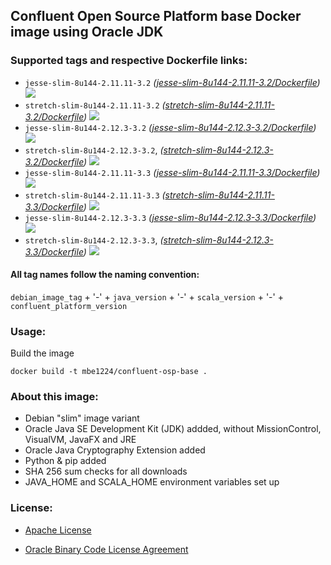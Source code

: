 ## Confluent Open Source Platform base Docker image using Oracle JDK

### Supported tags and respective Dockerfile links:

* ```jesse-slim-8u144-2.11.11-3.2``` _\([jesse-slim-8u144-2.11.11-3.2/Dockerfile]\)_
[![](https://images.microbadger.com/badges/image/mbe1224/confluent-osp-base:jesse-slim-8u144-2.11.11-3.2.svg)](https://microbadger.com/images/mbe1224/confluent-osp-base:jesse-slim-8u144-2.11.11-3.2 "")
* ```stretch-slim-8u144-2.11.11-3.2``` _\([stretch-slim-8u144-2.11.11-3.2/Dockerfile]\)_
[![](https://images.microbadger.com/badges/image/mbe1224/confluent-osp-base:stretch-slim-8u144-2.11.11-3.2.svg)](https://microbadger.com/images/mbe1224/confluent-osp-base:stretch-slim-8u144-2.11.11-3.2 "")
* ```jesse-slim-8u144-2.12.3-3.2``` _\([jesse-slim-8u144-2.12.3-3.2/Dockerfile]\)_
[![](https://images.microbadger.com/badges/image/mbe1224/confluent-osp-base:jesse-slim-8u144-2.12.3-3.2.svg)](https://microbadger.com/images/mbe1224/confluent-osp-base:jesse-slim-8u144-2.12.3-3.2 "")
* ```stretch-slim-8u144-2.12.3-3.2```, _\([stretch-slim-8u144-2.12.3-3.2/Dockerfile]\)_ 
[![](https://images.microbadger.com/badges/image/mbe1224/confluent-osp-base:stretch-slim-8u144-2.12.3-3.2.svg)](https://microbadger.com/images/mbe1224/confluent-osp-base:stretch-slim-8u144-2.12.3-3.2 "")
* ```jesse-slim-8u144-2.11.11-3.3``` _\([jesse-slim-8u144-2.11.11-3.3/Dockerfile]\)_
[![](https://images.microbadger.com/badges/image/mbe1224/confluent-osp-base:jesse-slim-8u144-2.11.11-3.3.svg)](https://microbadger.com/images/mbe1224/confluent-osp-base:jesse-slim-8u144-2.11.11-3.3 "")
* ```stretch-slim-8u144-2.11.11-3.3``` _\([stretch-slim-8u144-2.11.11-3.3/Dockerfile]\)_
[![](https://images.microbadger.com/badges/image/mbe1224/confluent-osp-base:stretch-slim-8u144-2.11.11-3.3.svg)](https://microbadger.com/images/mbe1224/confluent-osp-base:stretch-slim-8u144-2.11.11-3.3 "")
* ```jesse-slim-8u144-2.12.3-3.3``` _\([jesse-slim-8u144-2.12.3-3.3/Dockerfile]\)_
[![](https://images.microbadger.com/badges/image/mbe1224/confluent-osp-base:jesse-slim-8u144-2.12.3-3.3.svg)](https://microbadger.com/images/mbe1224/confluent-osp-base:jesse-slim-8u144-2.12.3-3.3 "")
* ```stretch-slim-8u144-2.12.3-3.3```, _\([stretch-slim-8u144-2.12.3-3.3/Dockerfile]\)_ 
[![](https://images.microbadger.com/badges/image/mbe1224/confluent-osp-base:stretch-slim-8u144-2.12.3-3.3.svg)](https://microbadger.com/images/mbe1224/confluent-osp-base:stretch-slim-8u144-2.12.3-3.3 "")

#### All tag names follow the naming convention:

```debian_image_tag``` + '-' + ```java_version``` + '-' + ```scala_version``` + '-' + ```confluent_platform_version```

### Usage:

Build the image
```shell
docker build -t mbe1224/confluent-osp-base .
```

### About this image:

- Debian "slim" image variant
- Oracle Java SE Development Kit (JDK) addded, without MissionControl, VisualVM, JavaFX and JRE
- Oracle Java Cryptography Extension added
- Python & pip added
- SHA 256 sum checks for all downloads
- JAVA\_HOME and SCALA\_HOME environment variables set up

### License:

* [Apache License]
* [Oracle Binary Code License Agreement]

   [jesse-slim-8u144-2.11.11-3.2/Dockerfile]: <https://github.com/MihaiBogdanEugen/confluent-osp-base/blob/jesse-slim-8u144-2.11.11-3.2/Dockerfile>
   [stretch-slim-8u144-2.11.11-3.2/Dockerfile]: <https://github.com/MihaiBogdanEugen/confluent-osp-base/blob/stretch-slim-8u144-2.11.11-3.2/Dockerfile>
   [jesse-slim-8u144-2.12.3-3.2/Dockerfile]: <https://github.com/MihaiBogdanEugen/confluent-osp-base/blob/jesse-slim-8u144-2.12.3-3.2/Dockerfile>
   [stretch-slim-8u144-2.12.3-3.2/Dockerfile]: <https://github.com/MihaiBogdanEugen/confluent-osp-base/blob/stretch-slim-8u144-2.12.3-3.2/Dockerfile>
   [jesse-slim-8u144-2.11.11-3.3/Dockerfile]: <https://github.com/MihaiBogdanEugen/confluent-osp-base/blob/jesse-slim-8u144-2.11.11-3.3/Dockerfile>
   [stretch-slim-8u144-2.11.11-3.3/Dockerfile]: <https://github.com/MihaiBogdanEugen/confluent-osp-base/blob/stretch-slim-8u144-2.11.11-3.3/Dockerfile>
   [jesse-slim-8u144-2.12.3-3.3/Dockerfile]: <https://github.com/MihaiBogdanEugen/confluent-osp-base/blob/jesse-slim-8u144-2.12.3-3.3/Dockerfile>
   [stretch-slim-8u144-2.12.3-3.3/Dockerfile]: <https://github.com/MihaiBogdanEugen/confluent-osp-base/blob/stretch-slim-8u144-2.12.3-3.3/Dockerfile>
   [Apache License]: <https://raw.githubusercontent.com/MihaiBogdanEugen/confluent-osp-base/master/LICENSE>
   [Oracle Binary Code License Agreement]: <https://raw.githubusercontent.com/MihaiBogdanEugen/confluent-osp-base/master/Oracle_Binary_Code_License_Agreement%20for%20the%20Java%20SE%20Platform_Products_and_JavaFX>